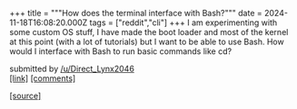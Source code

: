 +++
title = """How does the terminal interface with Bash?"""
date = 2024-11-18T16:08:20.000Z
tags = ["reddit","cli"]
+++
I am experimenting with some custom OS stuff, I have made the boot loader and most of the kernel at this point (with a lot of tutorials) but I want to be able to use Bash. How would I interface with Bash to run basic commands like cd?

submitted by [/u/Direct\_Lynx2046](https://www.reddit.com/user/Direct_Lynx2046)  
[\[link\]](https://www.reddit.com/r/commandline/comments/1gu88fl/how_does_the_terminal_interface_with_bash/) [\[comments\]](https://www.reddit.com/r/commandline/comments/1gu88fl/how_does_the_terminal_interface_with_bash/)

[[source]](https://www.reddit.com/r/commandline/comments/1gu88fl/how_does_the_terminal_interface_with_bash/)
